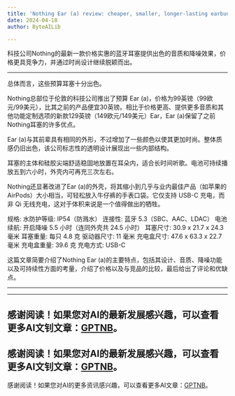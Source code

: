 ```yaml
---
title: 'Nothing Ear (a) review: cheaper, smaller, longer-lasting earbuds'
date: 2024-04-18
author: ByteAILib

---
```


科技公司Nothing的最新一款价格实惠的蓝牙耳塞提供出色的音质和降噪效果，价格更具竞争力，并通过时尚设计继续脱颖而出。

---
总体而言，这些预算耳塞十分出色。

Nothing总部位于伦敦的科技公司推出了预算 Ear (a)，价格为99英镑（99欧元/99美元），比其之前的产品便宜30英镑。相比于价格更高、提供更多音质和其他功能定制选项的新款129英镑（149欧元/149美元）Ear，Ear (a)保留了之前Nothing耳塞的许多优点。

Ear (a)与其前辈具有相同的外形，不过增加了一些颜色以使其更加时尚。整体质感仍旧出色，该公司标志性的透明设计展现出一些内部结构。

耳塞的主体和硅胶尖端舒适稳固地放置在耳朵内，适合长时间听歌。电池可持续播放五到六小时，外壳内可再充三次左右。

Nothing还显著改进了Ear (a)的外壳，将其缩小到几乎与业内最佳产品（如苹果的AirPods）大小相当，可轻松放入牛仔裤的手表口袋。它仅支持 USB-C 充电，而非 Qi 无线充电，这对于体积来说是一个值得做出的牺牲。

规格:
水防护等级: IP54（防溅水）
连接性: 蓝牙 5.3（SBC、AAC、LDAC）
电池续航: 开启降噪 5.5 小时（连同外壳共 24.5 小时）
耳塞尺寸: 30.9 x 21.7 x 24.3 毫米
耳塞重量: 每只 4.8 克
驱动器尺寸: 11 毫米
充电盒尺寸: 47.6 x 63.3 x 22.7 毫米
充电盒重量: 39.6 克
充电方式: USB-C

这篇文章简要介绍了Nothing Ear (a)的主要特点，包括其设计、音质、降噪功能以及可持续性方面的考量，介绍了价格以及与竞品的比较，最后给出了评论和优缺点。

---

---
感谢阅读！如果您对AI的最新发展感兴趣，可以查看更多AI文钊文章：[GPTNB](https://gptnb.com)。
---
感谢阅读！如果您对AI的最新发展感兴趣，可以查看更多AI文钊文章：[GPTNB](https://gptnb.com)。
---
感谢阅读！如果您对AI的更多资讯感兴趣，可以查看更多AI文章：[GPTNB](https://gptnb.com)。